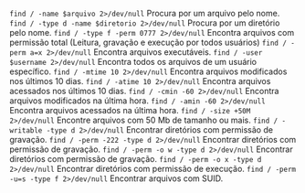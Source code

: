
`find / -name $arquivo 2>/dev/null` Procura por um arquivo pelo nome.
`find / -type d -name $diretorio 2>/dev/null` Procura por um diretório pelo nome.
`find / -type f -perm 0777 2>/dev/null` Encontra arquivos com permissão total (Leitura, gravação e execução por todos usuários)
`find / -perm a=x 2>/dev/null` Encontra arquivos executáveis.
`find / -user $username 2>/dev/null` Encontra todos os arquivos de um usuário específico.
`find / -mtime 10 2>/dev/null` Encontra arquivos modificados nos últimos 10 dias.
`find / -atime 10 2>/dev/null` Encontra arquivos acessados nos últimos 10 dias.
`find / -cmin -60 2>/dev/null` Encontra arquivos modificados na última hora.
`find / -amin -60 2>/dev/null` Encontra arquivos acessados na última hora.
`find / -size +50M 2>/dev/null` Encontre arquivos com 50 Mb de tamanho ou mais.
`find / -writable -type d 2>/dev/null`  Encontrar diretórios com permissão de gravação.
`find / -perm -222 -type d 2>/dev/null` Encontrar diretórios com permissão de gravação.
`find / -perm -o w -type d 2>/dev/null` Encontrar diretórios com permissão de gravação.
`find / -perm -o x -type d 2>/dev/null` Encontrar diretórios com permissão de execução.
`find / -perm -u=s -type f 2>/dev/null` Encontrar arquivos com SUID.